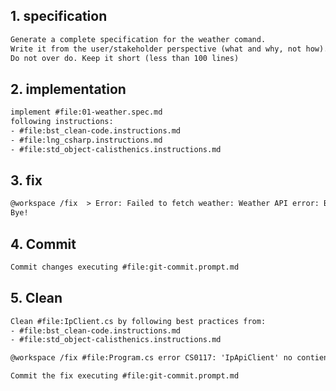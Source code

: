 ## 1. specification

```txt
Generate a complete specification for the weather comand.
Write it from the user/stakeholder perspective (what and why, not how).
Do not over do. Keep it short (less than 100 lines) 
```

## 2. implementation

```txt
implement #file:01-weather.spec.md 
following instructions: 
- #file:bst_clean-code.instructions.md 
- #file:lng_csharp.instructions.md 
- #file:std_object-calisthenics.instructions.md 
```

## 3. fix

```txt
@workspace /fix  > Error: Failed to fetch weather: Weather API error: BadRequest
Bye!
```

## 4. Commit

```txt
Commit changes executing #file:git-commit.prompt.md 
```

## 5. Clean

```txt
Clean #file:IpClient.cs by following best practices from:
- #file:bst_clean-code.instructions.md 
- #file:std_object-calisthenics.instructions.md 
```

```txt
@workspace /fix #file:Program.cs error CS0117: 'IpApiClient' no contiene una definición para 'FetchIp' To make it work with current #file:IpApi.cs changes
```

```txt
Commit the fix executing #file:git-commit.prompt.md 
```